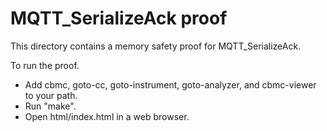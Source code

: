 # MQTT_SerializeAck proof

This directory contains a memory safety proof for MQTT_SerializeAck.

To run the proof.

- Add cbmc, goto-cc, goto-instrument, goto-analyzer, and cbmc-viewer to your
  path.
- Run "make".
- Open html/index.html in a web browser.
